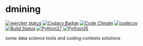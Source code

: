 dmining
=======

[![wercker status](https://app.wercker.com/status/96ee3d4c36cd0a7b30285c03be8edd66/s/ "wercker status")](https://app.wercker.com/project/byKey/96ee3d4c36cd0a7b30285c03be8edd66)
[![Codacy Badge](https://api.codacy.com/project/badge/Grade/5343989b286242149edc7d9b0d66e5d5)](https://www.codacy.com/app/aliciawyy/dmining?utm_source=github.com&amp;utm_medium=referral&amp;utm_content=aliciawyy/dmining&amp;utm_campaign=Badge_Grade)
[![Code Climate](https://codeclimate.com/github/aliciawyy/dmining/badges/gpa.svg)](https://codeclimate.com/github/aliciawyy/dmining)
[![codecov](https://codecov.io/gh/aliciawyy/dmining/branch/master/graph/badge.svg)](https://codecov.io/gh/aliciawyy/dmining)
[![Build Status](https://travis-ci.org/aliciawyy/dmining.svg?branch=master)](https://travis-ci.org/aliciawyy/dmining)
[![Python27](https://img.shields.io/badge/python-2.7-blue.svg)](https://travis-ci.org/aliciawyy/dmining)
[![Python35](https://img.shields.io/badge/python-3.5-blue.svg)](https://travis-ci.org/aliciawyy/dmining)


some data science tools and coding contests solutions
